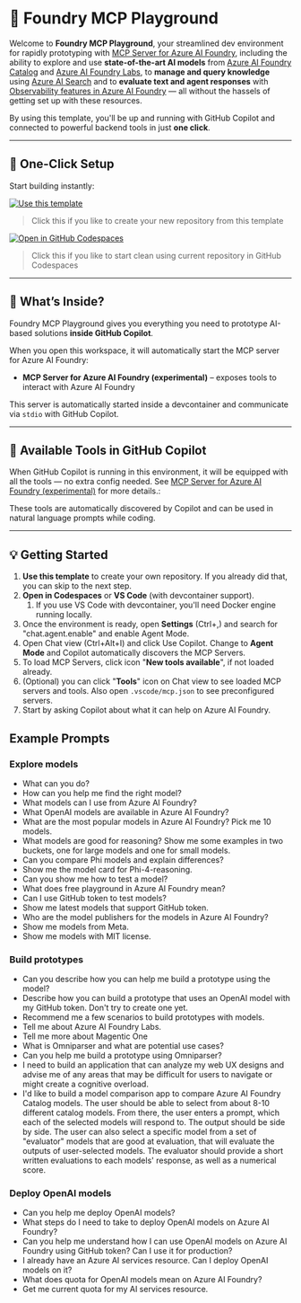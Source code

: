 # 🧪 Foundry MCP Playground

Welcome to **Foundry MCP Playground**, your streamlined dev environment for rapidly prototyping with [MCP Server for Azure AI Foundry](https://github.com/azure-ai-foundry/mcp-foundry), including the ability to explore and use **state-of-the-art AI models** from [Azure AI Foundry Catalog](https://ai.azure.com/explore/models) and [Azure AI Foundry Labs](https://ai.azure.com/labs), to **manage and query knowledge** using [Azure AI Search](https://learn.microsoft.com/azure/search/search-what-is-azure-search) and to **evaluate text and agent responses** with [Observability features in Azure AI Foundry](https://learn.microsoft.com/azure/ai-foundry/concepts/observability) — all without the hassels of getting set up with these resources.

By using this template, you'll be up and running with GitHub Copilot and connected to powerful backend tools in just **one click**.

---

## 🚀 One-Click Setup

Start building instantly:

[![Use this template](https://img.shields.io/badge/-Use%20this%20template-grey?style=for-the-badge&logo=github)](https://github.com/azure-ai-foundry/foundry-mcp-playground/generate)

> Click this if you like to create your new repository from this template

[![Open in GitHub Codespaces](https://img.shields.io/badge/-Open%20in%20Codespaces-blue?style=for-the-badge&logo=github)](https://github.com/codespaces/new?template_repository=azure-ai-foundry/foundry-mcp-playground/generate)

> Click this if you like to start clean using current repository in GitHub Codespaces

---

## 🧠 What’s Inside?

Foundry MCP Playground gives you everything you need to prototype AI-based solutions **inside GitHub Copilot**.

When you open this workspace, it will automatically start the MCP server for Azure AI Foundry:

- **MCP Server for Azure AI Foundry (experimental)** – exposes tools to interact with Azure AI Foundry

This server is automatically started inside a devcontainer and communicate via `stdio` with GitHub Copilot.

---

## 🧰 Available Tools in GitHub Copilot

When GitHub Copilot is running in this environment, it will be equipped with all the tools — no extra config needed. See [MCP Server for Azure AI Foundry (experimental)](https://github.com/azure-ai-foundry/mcp-foundry) for more details.:

These tools are automatically discovered by Copilot and can be used in natural language prompts while coding.

---

## 💡 Getting Started

1. **Use this template** to create your own repository. If you already did that, you can skip to the next step.
1. **Open in Codespaces** or **VS Code** (with devcontainer support).
    1. If you use VS Code with devcontainer, you'll need Docker engine running locally.
1. Once the environment is ready, open **Settings** (Ctrl+,) and search for "chat.agent.enable" and enable Agent Mode.
1. Open Chat view (Ctrl+Alt+I) and click Use Copilot. Change to **Agent Mode** and Copilot automatically discovers the MCP Servers.
1. To load MCP Servers, click icon "**New tools available**", if not loaded already.
1. (Optional) you can click "**Tools**" icon on Chat view to see loaded MCP servers and tools. Also open `.vscode/mcp.json` to see preconfigured servers.
1. Start by asking Copilot about what it can help on Azure AI Foundry.

## Example Prompts

### Explore models
- What can you do?
- How can you help me find the right model?
- What models can I use from Azure AI Foundry?
- What OpenAI models are available in Azure AI Foundry?
- What are the most popular models in Azure AI Foundry? Pick me 10 models.
- What models are good for reasoning? Show me some examples in two buckets, one for large models and one for small models.
- Can you compare Phi models and explain differences?
- Show me the model card for Phi-4-reasoning.
- Can you show me how to test a model?
- What does free playground in Azure AI Foundry mean?
- Can I use GitHub token to test models?
- Show me latest models that support GitHub token.
- Who are the model publishers for the models in Azure AI Foundry?
- Show me models from Meta.
- Show me models with MIT license.

### Build prototypes
- Can you describe how you can help me build a prototype using the model?
- Describe how you can build a prototype that uses an OpenAI model with my GitHub token. Don't try to create one yet.
- Recommend me a few scenarios to build prototypes with models.
- Tell me about Azure AI Foundry Labs.
- Tell me more about Magentic One
- What is Omniparser and what are potential use cases?
- Can you help me build a prototype using Omniparser?
- I need to build an application that can analyze my web UX designs and advise me of any areas that may be difficult for users to navigate or might create a cognitive overload.
- I'd like to build a model comparison app to compare Azure AI Foundry Catalog models. The user should be able to select from about 8-10 different catalog models. From there, the user enters a prompt, which each of the selected models will respond to. The output should be side by side. The user can also select a specific model from a set of "evaluator" models that are good at evaluation, that will evaluate the outputs of user-selected models. The evaluator should provide a short written evaluations to each models' response, as well as a numerical score.

### Deploy OpenAI models
- Can you help me deploy OpenAI models?
- What steps do I need to take to deploy OpenAI models on Azure AI Foundry?
- Can you help me understand how I can use OpenAI models on Azure AI Foundry using GitHub token? Can I use it for production?
- I already have an Azure AI services resource. Can I deploy OpenAI models on it?
- What does quota for OpenAI models mean on Azure AI Foundry?
- Get me current quota for my AI services resource.
